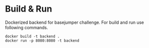 # Build & Run
Dockerized backend for basejumper challenge.
For build and run use following commands.


    docker build -t backend .
    docker run -p 8080:8080 -t backend